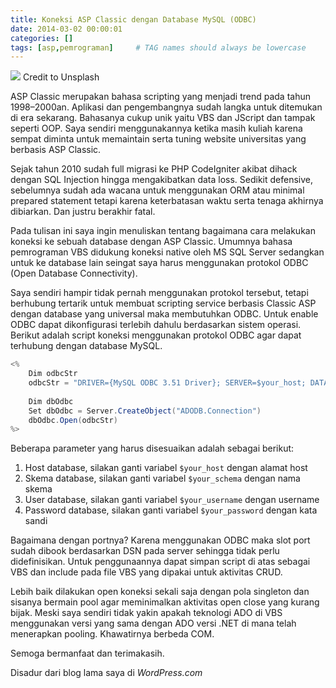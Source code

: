 ```yaml
---
title: Koneksi ASP Classic dengan Database MySQL (ODBC)
date: 2014-03-02 00:00:01
categories: []
tags: [asp,pemrograman]     # TAG names should always be lowercase
---
```


![](https://images.unsplash.com/photo-1475770230762-6409e81d7589?q=80&w=2832&auto=format&fit=crop&ixlib=rb-4.0.3&ixid=M3wxMjA3fDB8MHxwaG90by1wYWdlfHx8fGVufDB8fHx8fA%3D%3D)
Credit to Unsplash

ASP Classic merupakan bahasa scripting yang menjadi trend pada tahun 1998–2000an. Aplikasi dan pengembangnya sudah langka untuk ditemukan di era sekarang. Bahasanya cukup unik yaitu VBS dan JScript dan tampak seperti OOP. Saya sendiri menggunakannya ketika masih kuliah karena sempat diminta untuk memaintain serta tuning website universitas yang berbasis ASP Classic.

Sejak tahun 2010 sudah full migrasi ke PHP CodeIgniter akibat dihack dengan SQL Injection hingga mengakibatkan data loss. Sedikit defensive, sebelumnya sudah ada wacana untuk menggunakan ORM atau minimal prepared statement tetapi karena keterbatasan waktu serta tenaga akhirnya dibiarkan. Dan justru berakhir fatal.

Pada tulisan ini saya ingin menuliskan tentang bagaimana cara melakukan koneksi ke sebuah database dengan ASP Classic. Umumnya bahasa pemrograman VBS didukung koneksi native oleh MS SQL Server sedangkan untuk ke database lain seingat saya harus menggunakan protokol ODBC (Open Database Connectivity).

Saya sendiri hampir tidak pernah menggunakan protokol tersebut, tetapi berhubung tertarik untuk membuat scripting service berbasis Classic ASP dengan database yang universal maka membutuhkan ODBC. Untuk enable ODBC dapat dikonfigurasi terlebih dahulu berdasarkan sistem operasi. Berikut adalah script koneksi menggunakan protokol ODBC agar dapat terhubung dengan database MySQL.

```c#
<% 
    Dim odbcStr
    odbcStr = "DRIVER={MySQL ODBC 3.51 Driver}; SERVER=$your_host; DATABASE=$your_schema; UID=$your_username;PASSWORD=$your_password; OPTION=3" 
    
    Dim dbOdbc 
    Set dbOdbc = Server.CreateObject("ADODB.Connection") 
    dbOdbc.Open(odbcStr) 
%>
```

Beberapa parameter yang harus disesuaikan adalah sebagai berikut:

1. Host database, silakan ganti variabel `$your_host` dengan alamat host
2. Skema database, silakan ganti variabel `$your_schema` dengan nama skema
3. User database, silakan ganti variabel `$your_username` dengan username
4. Password database, silakan ganti variabel `$your_password` dengan kata sandi

Bagaimana dengan portnya? Karena menggunakan ODBC maka slot port sudah dibook berdasarkan DSN pada server sehingga tidak perlu didefinisikan. Untuk penggunaannya dapat simpan script di atas sebagai VBS dan include pada file VBS yang dipakai untuk aktivitas CRUD. 

Lebih baik dilakukan open koneksi sekali saja dengan pola singleton dan sisanya bermain pool agar meminimalkan aktivitas open close yang kurang bijak. Meski saya sendiri tidak yakin apakah teknologi ADO di VBS menggunakan versi yang sama dengan ADO versi .NET di mana telah menerapkan pooling. Khawatirnya berbeda COM.

Semoga bermanfaat dan terimakasih.

Disadur dari blog lama saya di _WordPress.com_